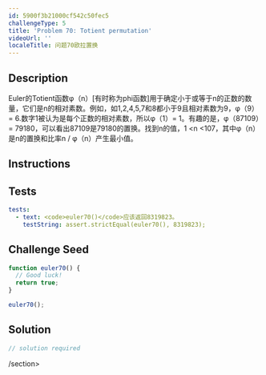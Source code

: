 ```yaml
---
id: 5900f3b21000cf542c50fec5
challengeType: 5
title: 'Problem 70: Totient permutation'
videoUrl: ''
localeTitle: 问题70欧拉置换
---
```


## Description
<section id="description"> Euler的Totient函数φ（n）[有时称为phi函数]用于确定小于或等于n的正数的数量，它们是n的相对素数。例如，如1,2,4,5,7和8都小于9且相对素数为9，φ（9）= 6.数字1被认为是每个正数的相对素数，所以φ（1）= 1。有趣的是，φ（87109）= 79180，可以看出87109是79180的置换。找到n的值，1 &lt;n &lt;107，其中φ（n）是n的置换和比率n / φ（n）产生最小值。 </section>

## Instructions
<section id="instructions">
</section>

## Tests
<section id='tests'>

```yml
tests:
  - text: <code>euler70()</code>应该返回8319823。
    testString: assert.strictEqual(euler70(), 8319823);

```

</section>

## Challenge Seed
<section id='challengeSeed'>

<div id='js-seed'>

```js
function euler70() {
  // Good luck!
  return true;
}

euler70();

```

</div>



</section>

## Solution
<section id='solution'>

```js
// solution required
```

/section>
